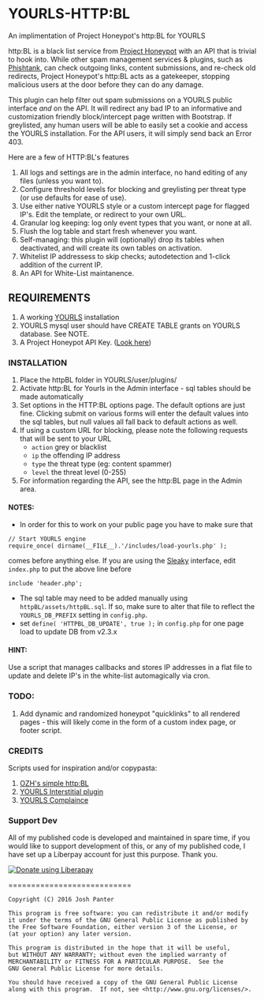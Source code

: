 # YOURLS-HTTP:BL
An implimentation of Project Honeypot's http:BL for YOURLS

http:BL is a black list service from [Project Honeypot](https://www.projecthoneypot.org) with an API that is trivial to hook into. While other spam management services & plugins, such as [Phishtank](https://github.com/joshp23/YOURLS-Phishtank-2.0), can check outgoing links, content submissions, and re-check old redirects, Project Honeypot's http:BL acts as a gatekeeper, stopping malicious users at the door before they can do any damage.

This plugin can help filter out spam submissions on a YOURLS public interface _and_ on the API. It will redirect any bad IP to an informative and customization friendly block/intercept page written with Bootstrap. If greylisted, any human users will be able to easily set a cookie and access the YOURLS installation. For the API users, it will simply send back an Error 403.

Here are a few of HTTP:BL's features

1. All logs and settings are in the admin interface, no hand editing of any files (unless you want to).
2. Configure threshold levels for blocking and greylisting per threat type (or use defaults for ease of use).
3. Use either native YOURLS style or a custom intercept page for flagged IP's. Edit the template, or redirect to your own URL.
4. Granular log keeping: log only event types that you want, or none at all.
5. Flush the log table and start fresh whenever you want.
6. Self-managing: this plugin will (optionally) drop its tables when deactivated, and will create its own tables on activation.
7. Whitelist IP addressess to skip checks; autodetection and 1-click addition of the current IP.
8. An API for White-List maintanence.

## REQUIREMENTS

1. A working [YOURLS](https://github.com/YOURLS/YOURLS) installation
2. YOURLS mysql user should have CREATE TABLE grants on YOURLS database. See NOTE.
3. A Project Honeypot API Key. ([Look here](https://www.projecthoneypot.org/faq.php#g))

### INSTALLATION

1. Place the httpBL folder in YOURLS/user/plugins/
2. Activate http:BL for Yourls in the Admin interface - sql tables should be made automatically
3. Set options in the HTTP:BL options page. The default options are just fine. Clicking submit on various forms will enter the default values into the sql tables, but null values all fall back to default actions as well.
4. If using a custom URL for blocking, please note the following requests that will be sent to your URL
	- `action` grey or blacklist
	- `ip` the offending IP address
	- `type` the threat type (eg: content spammer)
	- `level` the threat level (0-255)
5. For information regarding the API, see the http:BL page in the Admin area.

#### NOTES: 
- In order for this to work on your public page you have to make sure that  
```  
// Start YOURLS engine  
require_once( dirname(__FILE__).'/includes/load-yourls.php' );  
```  
comes before anything else. If you are using the [Sleaky](https://github.com/Flynntes/Sleeky) interface, edit `index.php` to put the above line before  
```  
include 'header.php';
```

- The sql table may need to be added manually using `httpBL/assets/httpBL.sql`. If so, make sure to alter that file to reflect the `YOURLS_DB_PREFIX` setting in `config.php`.
- set `define( 'HTTPBL_DB_UPDATE', true );` in `config.php` for one page load to update DB from v2.3.x

#### HINT:
Use a script that manages callbacks and stores IP addresses in a flat file to update and delete IP's in the white-list automagically via cron.

### TODO:
1. Add dynamic and randomized honeypot "quicklinks" to all rendered pages - this will likely come in the form of a custom index page, or footer script.

### CREDITS
Scripts used for inspiration and/or copypasta:

1. [OZH's simple http:BL](http://planetozh.com/blog/my-projects/honey-pot-httpbl-simple-php-script/)
2. [YOURLS Interstitial plugin](https://github.com/joelgratcyk/yourls-interstitial-plugin)
3. [YOURLS Complaince](https://github.com/joshp23/YOURLS-Compliance)

### Support Dev
All of my published code is developed and maintained in spare time, if you would like to support development of this, or any of my published code, I have set up a Liberpay account for just this purpose. Thank you.

<noscript><a href="https://liberapay.com/joshu42/donate"><img alt="Donate using Liberapay" src="https://liberapay.com/assets/widgets/donate.svg"></a></noscript>

===========================

    Copyright (C) 2016 Josh Panter

    This program is free software: you can redistribute it and/or modify
    it under the terms of the GNU General Public License as published by
    the Free Software Foundation, either version 3 of the License, or
    (at your option) any later version.

    This program is distributed in the hope that it will be useful,
    but WITHOUT ANY WARRANTY; without even the implied warranty of
    MERCHANTABILITY or FITNESS FOR A PARTICULAR PURPOSE.  See the
    GNU General Public License for more details.

    You should have received a copy of the GNU General Public License
    along with this program.  If not, see <http://www.gnu.org/licenses/>.
